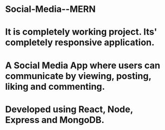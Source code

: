 # Social-Media--MERN
# It is completely working project. Its' completely responsive application.
# A Social Media App where users can communicate by viewing, posting, liking and commenting.
# Developed using React, Node, Express and MongoDB.
